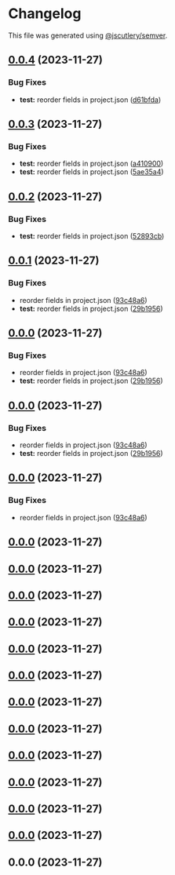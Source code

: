# Changelog

This file was generated using [@jscutlery/semver](https://github.com/jscutlery/semver).

## [0.0.4](https://github.com/IKatsuba/test-nx-semver/compare/test@0.0.3...test@0.0.4) (2023-11-27)


### Bug Fixes

* **test:** reorder fields in project.json ([d61bfda](https://github.com/IKatsuba/test-nx-semver/commit/d61bfda3186bec0da1db81401ea08767eeea90f8))



## [0.0.3](https://github.com/IKatsuba/test-nx-semver/compare/test@0.0.2...test@0.0.3) (2023-11-27)


### Bug Fixes

* **test:** reorder fields in project.json ([a410900](https://github.com/IKatsuba/test-nx-semver/commit/a410900c803ac30ba494c7b4207a5a365df6fd9e))
* **test:** reorder fields in project.json ([5ae35a4](https://github.com/IKatsuba/test-nx-semver/commit/5ae35a4d48fa9ce10d3fa018581358c35bcaf97c))



## [0.0.2](https://github.com/IKatsuba/test-nx-semver/compare/test@0.0.1...test@0.0.2) (2023-11-27)


### Bug Fixes

* **test:** reorder fields in project.json ([52893cb](https://github.com/IKatsuba/test-nx-semver/commit/52893cb37413a048a15ce638ecae5f0d619f4f04))



## [0.0.1](https://github.com//IKatsuba/test-nx-semver/compare/test@0.0.0...test@0.0.1) (2023-11-27)


### Bug Fixes

* reorder fields in project.json ([93c48a6](https://github.com//IKatsuba/test-nx-semver/commit/93c48a681568c128c79c938c9a405464af25c2a6))
* **test:** reorder fields in project.json ([29b1956](https://github.com//IKatsuba/test-nx-semver/commit/29b1956acbbf548634b6a751a1141c711983d0b0))



## [0.0.0](https://github.com//IKatsuba/test-nx-semver/compare/test@0.0.0...test@0.0.0) (2023-11-27)


### Bug Fixes

* reorder fields in project.json ([93c48a6](https://github.com//IKatsuba/test-nx-semver/commit/93c48a681568c128c79c938c9a405464af25c2a6))
* **test:** reorder fields in project.json ([29b1956](https://github.com//IKatsuba/test-nx-semver/commit/29b1956acbbf548634b6a751a1141c711983d0b0))

## [0.0.0](https://github.com//IKatsuba/test-nx-semver/compare/test@0.0.0...test@0.0.0) (2023-11-27)


### Bug Fixes

* reorder fields in project.json ([93c48a6](https://github.com//IKatsuba/test-nx-semver/commit/93c48a681568c128c79c938c9a405464af25c2a6))
* **test:** reorder fields in project.json ([29b1956](https://github.com//IKatsuba/test-nx-semver/commit/29b1956acbbf548634b6a751a1141c711983d0b0))

## [0.0.0](https://github.com//IKatsuba/test-nx-semver/compare/test@0.0.0...test@0.0.0) (2023-11-27)


### Bug Fixes

* reorder fields in project.json ([93c48a6](https://github.com//IKatsuba/test-nx-semver/commit/93c48a681568c128c79c938c9a405464af25c2a6))

## [0.0.0](https://github.com//IKatsuba/test-nx-semver/compare/test@0.0.0...test@0.0.0) (2023-11-27)

## [0.0.0](https://github.com//IKatsuba/test-nx-semver/compare/test@0.0.0...test@0.0.0) (2023-11-27)

## [0.0.0](https://github.com//IKatsuba/test-nx-semver/compare/test@0.0.0...test@0.0.0) (2023-11-27)

## [0.0.0](https://github.com//IKatsuba/test-nx-semver/compare/test@0.0.0...test@0.0.0) (2023-11-27)

## [0.0.0](https://github.com//IKatsuba/test-nx-semver/compare/test@0.0.0...test@0.0.0) (2023-11-27)

## [0.0.0](https://github.com//IKatsuba/test-nx-semver/compare/test@0.0.0...test@0.0.0) (2023-11-27)

## [0.0.0](https://github.com//IKatsuba/test-nx-semver/compare/test@0.0.0...test@0.0.0) (2023-11-27)

## [0.0.0](https://github.com//IKatsuba/test-nx-semver/compare/test@0.0.0...test@0.0.0) (2023-11-27)

## [0.0.0](https://github.com//IKatsuba/test-nx-semver/compare/test@0.0.0...test@0.0.0) (2023-11-27)

## [0.0.0](https://github.com//IKatsuba/test-nx-semver/compare/test@0.0.0...test@0.0.0) (2023-11-27)

## [0.0.0](https://github.com//IKatsuba/test-nx-semver/compare/test@0.0.0...test@0.0.0) (2023-11-27)

## [0.0.0](https://github.com//IKatsuba/test-nx-semver/compare/test@0.0.0...test@0.0.0) (2023-11-27)


## 0.0.0 (2023-11-27)
